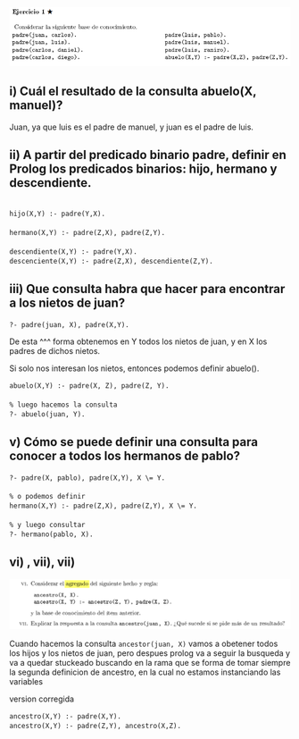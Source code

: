![alt text](image.png)

## i) Cuál el resultado de la consulta abuelo(X, manuel)?
Juan, ya que luis es el padre de manuel, y juan es el padre de luis.

## ii) A partir del predicado binario padre, definir en Prolog los predicados binarios: hijo, hermano y descendiente.

```pl

hijo(X,Y) :- padre(Y,X).

hermano(X,Y) :- padre(Z,X), padre(Z,Y).

descendiente(X,Y) :- padre(Y,X).
descenciente(X,Y) :- padre(Z,X), descendiente(Z,Y).

```


## iii) Que consulta habra que hacer para encontrar a los nietos de juan?

```pl
?- padre(juan, X), padre(X,Y).
```

De esta ^^^ forma obtenemos en Y todos los nietos de juan, y en X los padres de dichos nietos.

Si solo nos interesan los nietos, entonces podemos definir abuelo().

```pl
abuelo(X,Y) :- padre(X, Z), padre(Z, Y).

% luego hacemos la consulta
?- abuelo(juan, Y).
```


## v)  Cómo se puede definir una consulta para conocer a todos los hermanos de pablo?

```pl
?- padre(X, pablo), padre(X,Y), X \= Y.

% o podemos definir
hermano(X,Y) :- padre(Z,X), padre(Z,Y), X \= Y.

% y luego consultar
?- hermano(pablo, X).
```

## vi) , vii), vii) 
![alt text](image-1.png)

Cuando hacemos la consulta ```ancestor(juan, X)``` vamos a obetener todos los hijos y los nietos de juan, pero despues prolog va a seguir la busqueda y va a quedar stuckeado
buscando en la rama que se forma de tomar siempre la segunda definicion de ancestro, en la cual no estamos instanciando las variables

version corregida
```pl
ancestro(X,Y) :- padre(X,Y).
ancestro(X,Y) :- padre(Z,Y), ancestro(X,Z).
```





